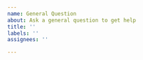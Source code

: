 ```yaml
---
name: General Question
about: Ask a general question to get help
title: ''
labels: ''
assignees: ''

---
```



